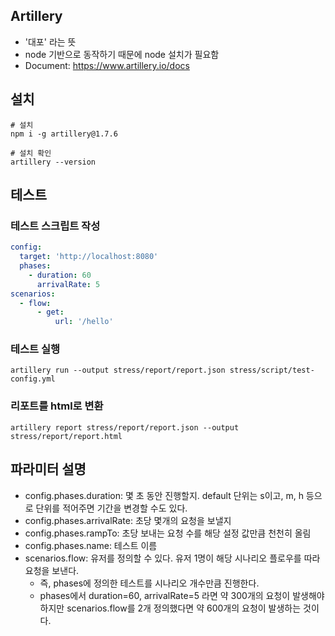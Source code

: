 ## Artillery

- '대포' 라는 뜻
- node 기반으로 동작하기 때문에 node 설치가 필요함
- Document: https://www.artillery.io/docs

## 설치

```Shell
# 설치
npm i -g artillery@1.7.6

# 설치 확인
artillery --version
```

## 테스트

### 테스트 스크립트 작성
```yaml
config:
  target: 'http://localhost:8080'
  phases:
    - duration: 60
      arrivalRate: 5
scenarios:
  - flow:
      - get:
          url: '/hello'
```

### 테스트 실행
```Shell
artillery run --output stress/report/report.json stress/script/test-config.yml
```

### 리포트를 html로 변환
```Shell
artillery report stress/report/report.json --output stress/report/report.html
```

## 파라미터 설명

- config.phases.duration: 몇 초 동안 진행할지. default 단위는 s이고, m, h 등으로 단위를 적어주면 기간을 변경할 수도 있다.
- config.phases.arrivalRate: 초당 몇개의 요청을 보낼지
- config.phases.rampTo: 초당 보내는 요청 수를 해당 설정 값만큼 천천히 올림
- config.phases.name: 테스트 이름
- scenarios.flow: 유저를 정의할 수 있다. 유저 1명이 해당 시나리오 플로우를 따라 요청을 보낸다.
  - 즉, phases에 정의한 테스트를 시나리오 개수만큼 진행한다.
  - phases에서 duration=60, arrivalRate=5 라면 약 300개의 요청이 발생해야 하지만 scenarios.flow를 2개 정의했다면 약 600개의 요청이 발생하는 것이다.
